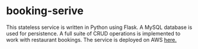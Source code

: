 # booking-serive

This stateless service is written in Python using Flask. A MySQL database is used for persistence.  A full suite of CRUD operations is implemented to work with restaurant bookings. The service is deployed on AWS <a href ='http://ec2-3-101-89-118.us-west-1.compute.amazonaws.com/bookings'>here.</a>
